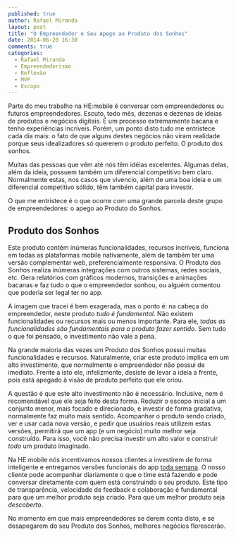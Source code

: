 ```yaml
---
published: true
author: Rafael Miranda
layout: post
title: "O Empreendedor e Seu Apego ao Produto dos Sonhos"
date: 2014-06-20 16:30
comments: true
categories:
  - Rafael Miranda
  - Empreendedorismo
  - Reflexão
  - MVP
  - Escopo
---
```


Parte do meu trabalho na HE:mobile é conversar com empreendedores ou futuros empreendedores. Escuto, todo mês, dezenas e dezenas de ideias de produtos e negócios digitais. É um processo extremamente bacana e tenho experiências incríveis. Porém, um ponto disto tudo me entristece cada dia mais: o fato de que alguns destes negócios não viram realidade porque seus idealizadores só quererem o produto perfeito. O produto dos sonhos.

<!--more-->

Muitas das pessoas que vêm até nós têm idéias excelentes. Algumas delas, além da ideia, possuem também um diferencial competitivo bem claro. Normalmente estas, nos casos que vivencio, além de uma boa ideia e um diferencial competitivo sólido, têm também capital para investir. 

O que me entristece é o que ocorre com uma grande parcela deste grupo de empreendedores: o apego ao Produto do Sonhos. 

## Produto dos Sonhos

Este produto contém inúmeras funcionalidades, recursos incríveis, funciona em todas as plataformas mobile nativamente, além de também ter uma versão complementar web, preferencialmente responsiva. O Produto dos Sonhos realiza inúmeras integrações com outros sistemas, redes sociais, etc. Gera relatórios com gráficos modernos, transições e animações bacanas e faz tudo o que o empreendedor sonhou, ou alguém comentou que poderia ser legal ter no app.

A imagem que tracei é bem exagerada, mas o ponto é: na cabeça do empreendedor, neste produto *tudo é fundamental*. Não existem funcionalidades ou recursos mais ou menos importante. Para ele, *todas as funcionalidades são fundamentais para o produto fazer sentido*. Sem tudo o que foi pensado, o investimento não vale a pena.

Na grande maioria das vezes um Produto dos Sonhos possui muitas funcionalidades e recursos. Naturalmente, criar este produto implica em um alto investimento, que normalmente o empreendedor não possui de imediato. Frente a isto ele, infelizmente, desiste de levar a ideia a frente, pois está apegado à visão de produto perfeito que ele criou. 

A questão é que este alto investimento não é necessário. Inclusive, nem é recomendável que ele seja feito desta forma. Reduzir o escopo inicial a um conjunto menor, mais focado e direcionado, e investir de forma gradativa, normalmente faz muito mais sentido. Acompanhar o produto sendo criado, ver e usar cada nova versão, e pedir que usuários reais utilizem estas versões, permitirá que um app (e um negócio) muito melhor seja construído. Para isso, você não precisa investir um alto valor e construir *todo* um produto imaginado.

Na HE:mobile nós incentivamos nossos clientes a investirem de forma inteligente e entregamos versões funcionais do app [toda semana](http://hemobile.com.br/magica). O nosso cliente pode acompanhar diariamente o que o time está fazendo e pode conversar diretamente com quem está construindo o seu produto. Este tipo de transparência, velocidade de feedback e colaboração é fundamental para que um melhor produto seja criado. Para que um melhor produto seja _descoberto_.

No momento em que mais empreendedores se derem conta disto, e se desapegarem do seu Produto dos Sonhos, melhores negócios florescerão.